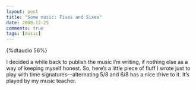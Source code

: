 ```yaml
---
layout: post
title: "Some music: Fives and Sixes"
date: 2008-12-25
comments: true
tags: [music]
---
```



{%dtaudio 56%}
    
I decided a while back to publish the music I’m writing, if nothing
else as a way of keeping myself honest. So, here’s a little piece of
fluff I wrote just to play with time signatures—alternating 5/8 and
6/8 has a nice drive to it. It’s played by my music teacher.

